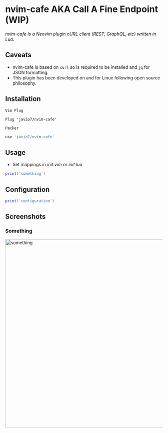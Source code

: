 # nvim-cafe AKA Call A Fine Endpoint (WIP)
*nvim-cafe is a Neovim plugin cURL client (REST, GraphQL, etc) written in Lua.*

## Caveats
- nvim-cafe is based on `curl` so is required to be installed and `jq` for JSON formatting. 
- This plugin has been developed on and for Linux following open source philosophy.

## Installation
`Vim Plug`
```vim
Plug 'javio7/nvim-cafe'
```
`Packer`
```lua
use 'javio7/nvim-cafe'
```

## Usage
- Set mappings in *init.vim* or *init.lua*
```lua
print('something')
```

## Configuration
```lua
print('configuration')
```

## Screenshots
### Something

<img src="" alt="something" style="width:600px;"/>
